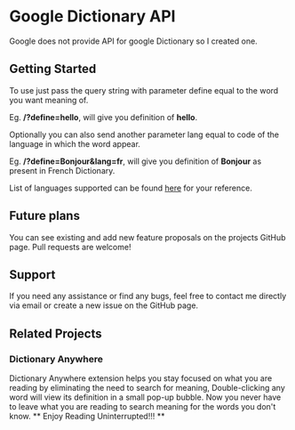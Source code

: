 # Google Dictionary API

Google does not provide API for google Dictionary so I created one.

## Getting Started

To use just pass the query string with parameter define equal to the word you want meaning of.

Eg. **/?define=hello**, will give you definition of **hello**.


Optionally you can also send another parameter lang equal to code of the language in which the word appear.

Eg. **/?define=Bonjour&lang=fr**, will give you definition of **Bonjour** as present in French Dictionary.


List of languages supported can be found [here](https://googledictionaryapi.eu-gb.mybluemix.net/languageCode.txt) for your reference.

## Future plans  

You can see existing and add new feature proposals on the projects GitHub page.
Pull requests are welcome!

## Support  

If you need any assistance or find any bugs, feel free to contact me directly via email or create a new issue on the GitHub page.

## Related Projects

### Dictionary Anywhere

Dictionary Anywhere extension helps you stay focused on what you are reading by eliminating the need to search for meaning, 
Double-clicking any word will view its definition in a small pop-up bubble. 
Now you never have to leave what you are reading to search meaning for the words you don't know.
** Enjoy Reading Uninterrupted!!! **